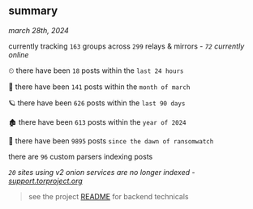 
## summary
_march 28th, 2024_

currently tracking `163` groups across `299` relays & mirrors - _`72` currently online_

⏲ there have been `18` posts within the `last 24 hours`

🦈 there have been `141` posts within the `month of march`

🪐 there have been `626` posts within the `last 90 days`

🏚 there have been `613` posts within the `year of 2024`

🦕 there have been `9895` posts `since the dawn of ransomwatch`

there are `96` custom parsers indexing posts

_`20` sites using v2 onion services are no longer indexed - [support.torproject.org](https://support.torproject.org/onionservices/v2-deprecation/)_

> see the project [README](https://github.com/joshhighet/ransomwatch#ransomwatch--) for backend technicals
